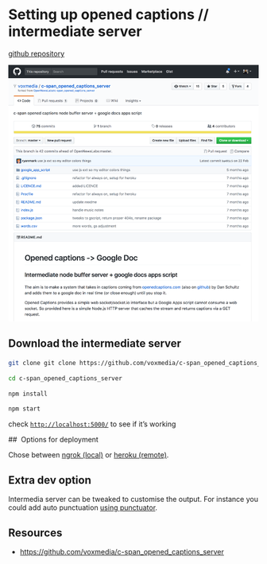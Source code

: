 # Setting up opened captions // intermediate server

[github repository ](https://github.com/voxmedia/c-span_opened_captions_server)


![intermediate_server_repo](/assets/intermediate_server_repo.png)





## Download the intermediate server


```bash
git clone git clone https://github.com/voxmedia/c-span_opened_captions_server.git 
```


```bash
cd c-span_opened_captions_server
```

```bash
npm install
```

```bash
npm start
```
check [`http://localhost:5000/`](http://localhost:5000/) to see if it’s working

##  Options for deployment

Chose between [ngrok (local)](/setting-up-opened-captions-with-gdocs/intermediate-server/ngrok.md) or [heroku (remote)](/setting-up-opened-captions-with-gdocs/intermediate-server/heroku.md).

<!-- more details, eg use ngrok in dev and heroku or EC2 in prod?-->


## Extra dev option
Intermedia server can be tweaked to customise the output.
For instance you could add auto punctuation [using punctuator](http://bark.phon.ioc.ee/punctuator).

## Resources

- [https://github.com/voxmedia/c-span_opened_captions_server ](https://github.com/voxmedia/c-span_opened_captions_server)